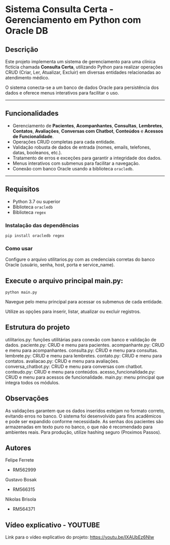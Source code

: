 # Sistema Consulta Certa - Gerenciamento em Python com Oracle DB

## Descrição

Este projeto implementa um sistema de gerenciamento para uma clínica fictícia chamada **Consulta Certa**, utilizando Python para realizar operações CRUD (Criar, Ler, Atualizar, Excluir) em diversas entidades relacionadas ao atendimento médico.

O sistema conecta-se a um banco de dados Oracle para persistência dos dados e oferece menus interativos para facilitar o uso.

---

## Funcionalidades

- Gerenciamento de **Pacientes**, **Acompanhantes**, **Consultas**, **Lembretes**, **Contatos**, **Avaliações**, **Conversas com Chatbot**, **Conteúdos** e **Acessos de Funcionalidade**.
- Operações CRUD completas para cada entidade.
- Validação robusta de dados de entrada (nomes, emails, telefones, datas, booleanos, etc.).
- Tratamento de erros e exceções para garantir a integridade dos dados.
- Menus interativos com submenus para facilitar a navegação.
- Conexão com banco Oracle usando a biblioteca `oracledb`.

---

## Requisitos

- Python 3.7 ou superior
- Biblioteca `oracledb`
- Biblioteca `regex`

### Instalação das dependências

```
pip install oracledb regex
```

### Como usar
Configure o arquivo utilitarios.py com as credenciais corretas do banco Oracle (usuário, senha, host, porta e service_name).


## Execute o arquivo principal main.py:
```
python main.py
```
Navegue pelo menu principal para acessar os submenus de cada entidade.

Utilize as opções para inserir, listar, atualizar ou excluir registros.

## Estrutura do projeto
utilitarios.py: funções utilitárias para conexão com banco e validação de dados.
paciente.py: CRUD e menu para pacientes.
acompanhante.py: CRUD e menu para acompanhantes.
consulta.py: CRUD e menu para consultas.
lembrete.py: CRUD e menu para lembretes.
contato.py: CRUD e menu para contatos.
avaliacao.py: CRUD e menu para avaliações.
conversa_chatbot.py: CRUD e menu para conversas com chatbot.
conteudo.py: CRUD e menu para conteúdos.
acesso_funcionalidade.py: CRUD e menu para acessos de funcionalidade.
main.py: menu principal que integra todos os módulos.

## Observações
As validações garantem que os dados inseridos estejam no formato correto, evitando erros no banco.
O sistema foi desenvolvido para fins acadêmicos e pode ser expandido conforme necessidade.
As senhas dos pacientes são armazenadas em texto puro no banco, o que não é recomendado para ambientes reais. Para produção, utilize hashing seguro (Proximos Passos).


## Autores
Felipe Ferrete
- RM562999

Gustavo Bosak
- RM566315

Nikolas Brisola
- RM564371

## Vídeo explicativo - YOUTUBE
Link para o vídeo explicativo do projeto: https://youtu.be/IXAUbEz6NIw
